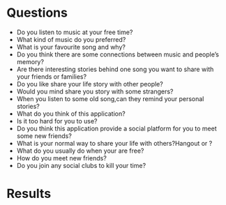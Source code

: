 # Questions
* Do you listen to music at your free time?
* What kind of music do you preferred?
* What is your favourite song and why?
* Do you think there are some connections between music and people’s memory?
* Are there interesting stories behind one song you want to share with your friends or families?
* Do you like share your life story with other people?
* Would you mind share you story with some strangers?
* When you listen to some old song,can they remind your personal stories?
* What do you think of this application?
* Is it too hard for you to use?
* Do you think this application provide a social platform for you to meet some new friends? 
* What is your normal way to share your life with others?Hangout or ?
* What do you usually do when your are free?
* How do you meet new friends?
* Do you join any social clubs to kill your time?

# Results
